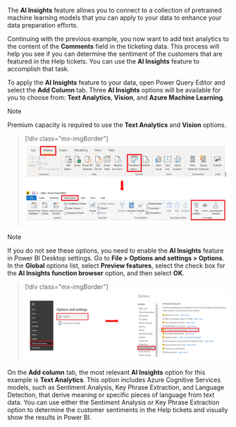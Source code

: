 The **AI Insights** feature allows you to connect to a collection of pretrained machine learning models that you can apply to your data to enhance your data preparation efforts.

Continuing with the previous example, you now want to add text analytics to the content of the **Comments** field in the ticketing data. This process will help you see if you can determine the sentiment of the customers that are featured in the Help tickets. You can use the **AI Insights** feature to accomplish that task.

To apply the **AI Insights** feature to your data, open Power Query Editor and select the **Add Column** tab. Three **AI Insights** options will be available for you to choose from: **Text Analytics**, **Vision**, and **Azure Machine Learning**.

> [!NOTE]
> Premium capacity is required to use the **Text Analytics** and **Vision** options.

> [!div class="mx-imgBorder"]
> [![AI Insights options in Power Query Editor](../media/10-ai-insights-options-ssm.png)](../media/10-ai-insights-options-ssm.png#lightbox)

> [!NOTE]
> If you do not see these options, you need to enable the **AI Insights** feature in Power BI Desktop settings. Go to **File > Options and settings > Options**. In the **Global** options list, select **Preview features**, select the check box for the **AI Insights function browser** option, and then select **OK**.

> [!div class="mx-imgBorder"]
> [![Enable AI Insights feature](../media/10-enable-ai-insights-feature-ssm.png)](../media/10-enable-ai-insights-feature-ssm.png#lightbox)

On the **Add column** tab, the most relevant **AI Insights** option for this example is **Text Analytics**. This option includes Azure Cognitive Services models, such as Sentiment Analysis, Key Phrase Extraction, and Language Detection, that derive meaning or specific pieces of language from text data. You can use either the Sentiment Analysis or Key Phrase Extraction option to determine the customer sentiments in the Help tickets and visually show the results in Power BI.
